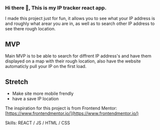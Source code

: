 ### Hi there 👋, This is my IP tracker react app.
I made this project just for fun, it allows you to see what your IP address is and roughly what arear you are in, as well as to search other IP address to see there rough location.

## MVP
Main MVP is to be able to search for diffrent IP address's and have them displayed on a map with their rough location,
also have the website automaticly pull your IP on the first load.

## Stretch
* Make site more mobile frendly
* have a save IP location



The inspiration for this project is from 
Frontend Mentor: [https://www.frontendmentor.io/](https://www.frontendmentor.io/)

Skills: REACT / JS / HTML / CSS





